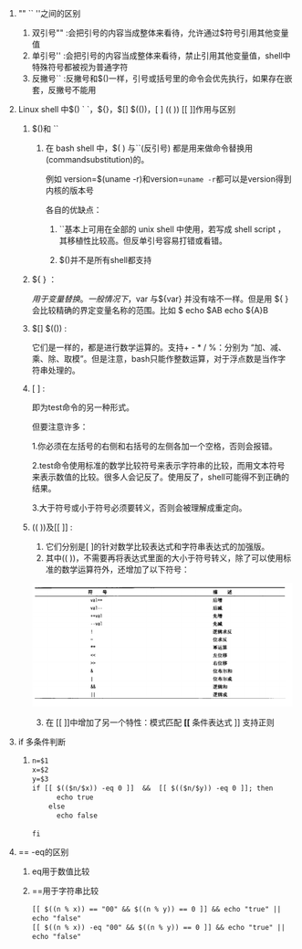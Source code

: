 1. "" `` ''之间的区别

   1. 双引号""   :会把引号的内容当成整体来看待，允许通过$符号引用其他变量值
   2. 单引号''     :会把引号的内容当成整体来看待，禁止引用其他变量值，shell中特殊符号都被视为普通字符
   3. 反撇号``  :反撇号和$()一样，引号或括号里的命令会优先执行，如果存在嵌套，反撇号不能用

2. Linux shell 中$() ` `，${}，$[] $(())，[ ] (( )) [[ ]]作用与区别

   1. $()和 `` 

      1. 在 bash shell 中，$( ) 与``(反引号) 都是用来做命令替换用(commandsubstitution)的。

         例如   version=$(uname -r)和version=`uname -r`都可以是version得到内核的版本号

         各自的优缺点：
         1. ``基本上可用在全部的 unix shell 中使用，若写成 shell script ，其移植性比较高。但反单引号容易打错或看错。

         2. $()并不是所有shell都支持

   2. ${ } ：

      ${ }用于变量替换。一般情况下，$var 与${var} 并没有啥不一样。但是用 ${ } 会比较精确的界定变量名称的范围。比如 $ echo $AB  echo ${A}B

   3. $[] $(()) :

      它们是一样的，都是进行数学运算的。支持+ - * / %：分别为 “加、减、乘、除、取模”。但是注意，bash只能作整数运算，对于浮点数是当作字符串处理的。

   4. [ ] :

      即为test命令的另一种形式。

      但要注意许多：

      1.你必须在左括号的右侧和右括号的左侧各加一个空格，否则会报错。

      2.test命令使用标准的数学比较符号来表示字符串的比较，而用文本符号来表示数值的比较。很多人会记反了。使用反了，shell可能得不到正确的结果。

      3.大于符号或小于符号必须要转义，否则会被理解成重定向。

   5. (( ))及[[ ]] :

      1. 它们分别是[ ]的针对数学比较表达式和字符串表达式的加强版。
      2. 其中(( ))，不需要再将表达式里面的大小于符号转义，除了可以使用标准的数学运算符外，还增加了以下符号：

      ![Screen Shot 2020-04-22 at 7.11.00 PM](Screen%20Shot%202020-04-22%20at%207.11.00%20PM.png)

      3. 在 [[ ]]中增加了另一个特性：模式匹配   **[[** 条件表达式 ]]  支持正则

3. if 多条件判断

   1. ```
      n=$1
      x=$2
      y=$3
      if [[ $(($n/$x)) -eq 0 ]]  &&  [[ $(($n/$y)) -eq 0 ]]; then
            echo true
          else
            echo false
      
      fi
      ```

4. == -eq的区别

   1. eq用于数值比较

   2. ==用于字符串比较

      ```
      [[ $((n % x)) == "00" && $((n % y)) == 0 ]] && echo "true" || echo "false"
      [[ $((n % x)) -eq "00" && $((n % y)) == 0 ]] && echo "true" || echo "false"
      ```

      

